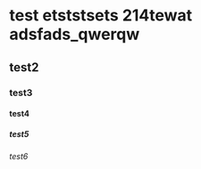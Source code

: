 # test etststsets 214tewat adsfads_qwerqw

## test2

### test3

#### test4

##### test5

###### test6